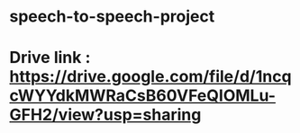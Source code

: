 # speech-to-speech-project

# Drive link : https://drive.google.com/file/d/1ncqcWYYdkMWRaCsB60VFeQIOMLu-GFH2/view?usp=sharing